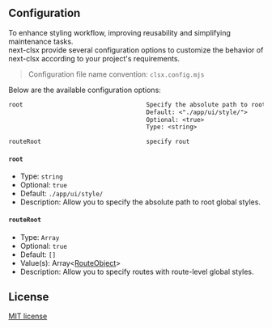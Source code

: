 ## Configuration

To enhance styling workflow, improving reusability and
simplifying maintenance tasks.<br>next-clsx provide several
configuration options to customize the behavior of next-clsx
according to your project's requirements.

> Configuration file name convention: `clsx.config.mjs`

Below are the available configuration options:

```txt
root                                  Specify the absolute path to root global styles
                                      Default: <"./app/ui/style/">
                                      Optional: <true>
                                      Type: <string>

routeRoot                             specify rout


```



#### `root`

- Type: `string`
- Optional: `true`
- Default: `./app/ui/style/`
- Description: Allow you to specify the absolute path to root global styles.

#### `routeRoot`

- Type: `Array`
- Optional: `true`
- Default: `[]`
- Value(s): Array<[RouteObject](#RouteObject)>
- Description: Allow you to specify routes with route-level global styles.

## License

[MIT license][MIT]

[MIT]: https://github.com/ambiere/next-clsx/blob/main/license

